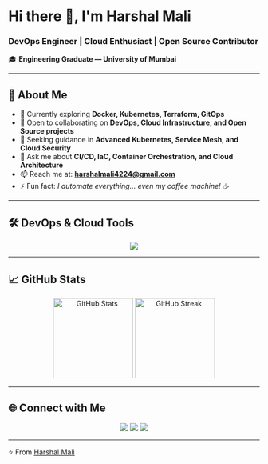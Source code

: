 # Hi there 👋, I'm Harshal Mali  

### DevOps Engineer | Cloud Enthusiast | Open Source Contributor  

🎓 **Engineering Graduate — University of Mumbai**  

---

## 🚀 About Me  
- 🌱 Currently exploring **Docker, Kubernetes, Terraform, GitOps**  
- 👯 Open to collaborating on **DevOps, Cloud Infrastructure, and Open Source projects**  
- 🤝 Seeking guidance in **Advanced Kubernetes, Service Mesh, and Cloud Security**  
- 💬 Ask me about **CI/CD, IaC, Container Orchestration, and Cloud Architecture**  
- 📫 Reach me at: **harshalmali4224@gmail.com**  
- ⚡ Fun fact: *I automate everything… even my coffee machine! ☕*  

---

## 🛠️ DevOps & Cloud Tools  

<p align="center">
  <img src="https://skillicons.dev/icons?i=git,github,docker,kubernetes,ansible,jenkins,terraform,linux,aws" />
</p>

---

## 📈 GitHub Stats  

<p align="center">
  <img src="https://github-readme-stats.vercel.app/api?username=HarshalMali&show_icons=true&theme=tokyonight" alt="GitHub Stats" height="160"/>
  <img src="https://github-readme-streak-stats.herokuapp.com/?user=HarshalMali&theme=tokyonight" alt="GitHub Streak" height="160"/>
</p>  

---

## 🌐 Connect with Me  

<p align="center">
  <a href="mailto:harshalmali4224@gmail.com"><img src="https://img.shields.io/badge/Gmail-D14836?style=for-the-badge&logo=gmail&logoColor=white"></a>
  <a href="https://www.linkedin.com/in/harsh042/"><img src="https://img.shields.io/badge/LinkedIn-0077B5?style=for-the-badge&logo=linkedin&logoColor=white"></a>
  <a href="https://github.com/harshalmali042"><img src="https://img.shields.io/badge/GitHub-000000?style=for-the-badge&logo=github&logoColor=white"></a>
</p>
 

---


⭐️ From [Harshal Mali](https://github.com/harshalmali042)
